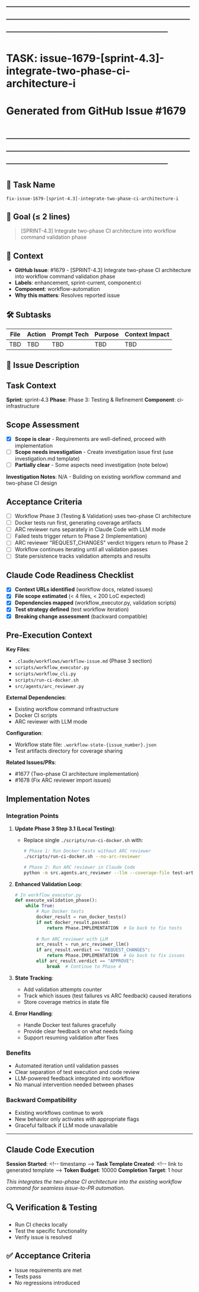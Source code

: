 # ────────────────────────────────────────────────────────────────────────
# TASK: issue-1679-[sprint-4.3]-integrate-two-phase-ci-architecture-i
# Generated from GitHub Issue #1679
# ────────────────────────────────────────────────────────────────────────

## 📌 Task Name
`fix-issue-1679-[sprint-4.3]-integrate-two-phase-ci-architecture-i`

## 🎯 Goal (≤ 2 lines)
> [SPRINT-4.3] Integrate two-phase CI architecture into workflow command validation phase

## 🧠 Context
- **GitHub Issue**: #1679 - [SPRINT-4.3] Integrate two-phase CI architecture into workflow command validation phase
- **Labels**: enhancement, sprint-current, component:ci
- **Component**: workflow-automation
- **Why this matters**: Resolves reported issue

## 🛠️ Subtasks
| File | Action | Prompt Tech | Purpose | Context Impact |
|------|--------|-------------|---------|----------------|
| TBD | TBD | TBD | TBD | TBD |

## 📝 Issue Description
## Task Context
**Sprint**: sprint-4.3
**Phase**: Phase 3: Testing & Refinement
**Component**: ci-infrastructure

## Scope Assessment
- [x] **Scope is clear** - Requirements are well-defined, proceed with implementation
- [ ] **Scope needs investigation** - Create investigation issue first (use investigation.md template)
- [ ] **Partially clear** - Some aspects need investigation (note below)

**Investigation Notes**: N/A - Building on existing workflow command and two-phase CI design

## Acceptance Criteria
- [ ] Workflow Phase 3 (Testing & Validation) uses two-phase CI architecture
- [ ] Docker tests run first, generating coverage artifacts
- [ ] ARC reviewer runs separately in Claude Code with LLM mode
- [ ] Failed tests trigger return to Phase 2 (Implementation)
- [ ] ARC reviewer "REQUEST_CHANGES" verdict triggers return to Phase 2
- [ ] Workflow continues iterating until all validation passes
- [ ] State persistence tracks validation attempts and results

## Claude Code Readiness Checklist
- [x] **Context URLs identified** (workflow docs, related issues)
- [x] **File scope estimated** (< 4 files, < 200 LoC expected)
- [x] **Dependencies mapped** (workflow_executor.py, validation scripts)
- [x] **Test strategy defined** (test workflow iteration)
- [x] **Breaking change assessment** (backward compatible)

## Pre-Execution Context
**Key Files**: 
- `.claude/workflows/workflow-issue.md` (Phase 3 section)
- `scripts/workflow_executor.py`
- `scripts/workflow_cli.py`
- `scripts/run-ci-docker.sh`
- `src/agents/arc_reviewer.py`

**External Dependencies**:
- Existing workflow command infrastructure
- Docker CI scripts
- ARC reviewer with LLM mode

**Configuration**: 
- Workflow state file: `.workflow-state-{issue_number}.json`
- Test artifacts directory for coverage sharing

**Related Issues/PRs**: 
- #1677 (Two-phase CI architecture implementation)
- #1678 (Fix ARC reviewer import issues)

## Implementation Notes
### Integration Points

1. **Update Phase 3 Step 3.1 (Local Testing)**:
   - Replace single `./scripts/run-ci-docker.sh` with:
     ```bash
     # Phase 1: Run Docker tests without ARC reviewer
     ./scripts/run-ci-docker.sh --no-arc-reviewer
     
     # Phase 2: Run ARC reviewer in Claude Code
     python -m src.agents.arc_reviewer --llm --coverage-file test-artifacts/coverage.json
     ```

2. **Enhanced Validation Loop**:
   ```python
   # In workflow_executor.py
   def execute_validation_phase():
       while True:
           # Run Docker tests
           docker_result = run_docker_tests()
           if not docker_result.passed:
               return Phase.IMPLEMENTATION  # Go back to fix tests
           
           # Run ARC reviewer with LLM
           arc_result = run_arc_reviewer_llm()
           if arc_result.verdict == "REQUEST_CHANGES":
               return Phase.IMPLEMENTATION  # Go back to fix issues
           elif arc_result.verdict == "APPROVE":
               break  # Continue to Phase 4
   ```

3. **State Tracking**:
   - Add validation attempts counter
   - Track which issues (test failures vs ARC feedback) caused iterations
   - Store coverage metrics in state file

4. **Error Handling**:
   - Handle Docker test failures gracefully
   - Provide clear feedback on what needs fixing
   - Support resuming validation after fixes

### Benefits
- Automated iteration until validation passes
- Clear separation of test execution and code review
- LLM-powered feedback integrated into workflow
- No manual intervention needed between phases

### Backward Compatibility
- Existing workflows continue to work
- New behavior only activates with appropriate flags
- Graceful fallback if LLM mode unavailable

---

## Claude Code Execution
**Session Started**: <\!-- timestamp -->
**Task Template Created**: <\!-- link to generated template -->
**Token Budget**: 10000
**Completion Target**: 1 hour

_This integrates the two-phase CI architecture into the existing workflow command for seamless issue-to-PR automation._

## 🔍 Verification & Testing
- Run CI checks locally
- Test the specific functionality
- Verify issue is resolved

## ✅ Acceptance Criteria
- Issue requirements are met
- Tests pass
- No regressions introduced
